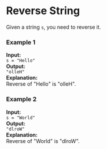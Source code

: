 # Reverse String
Given a string `s`, you need to reverse it.

### Example 1
**Input:**  
`s = "Hello"`  
**Output:**  
`"olleH"`  
**Explanation:**  
Reverse of "Hello" is "olleH".

### Example 2
**Input:**  
`s = "World"`  
**Output:**  
`"dlroW"`  
**Explanation:**  
Reverse of "World" is "dlroW".
